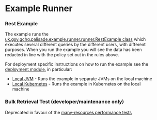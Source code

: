 <!--
 Copyright 2018-2021 Crown Copyright

 Licensed under the Apache License, Version 2.0 (the "License");
 you may not use this file except in compliance with the License.
 You may obtain a copy of the License at

     http://www.apache.org/licenses/LICENSE-2.0

 Unless required by applicable law or agreed to in writing, software
 distributed under the License is distributed on an "AS IS" BASIS,
 WITHOUT WARRANTIES OR CONDITIONS OF ANY KIND, either express or implied.
 See the License for the specific language governing permissions and
 limitations under the License.
-->

# Example Runner

### Rest Example

The example runs the [uk.gov.gchq.palisade.example.runner.runner.RestExample class](/example-runner/src/main/java/uk/gov/gchq/palisade/example.runner/runner/RestExample.java) which executes several different queries by the different users, with different
purposes. When you run the example you will see the data has been redacted in line with the policy set out in the rules above.

For deployment specific instructions on how to run the example see the [deployment module](/deployment), in particular:

- [Local JVM](/deployment/local-jvm/README.md) - Runs the example in separate JVMs on the local machine
- [Local Kubernetes](/deployment/local-k8s/README.md) - Runs the example in Kubernetes on the local machine

### Bulk Retrieval Test (developer/maintenance only)

Deprecated in favour of the [many-resources performance tests](../performance/README.md)
